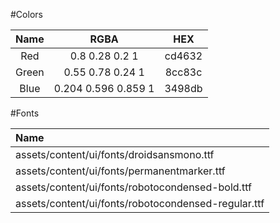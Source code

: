 #Colors

|Name|RGBA|HEX|
|:---:|:---:|:---:|
|Red|0.8 0.28 0.2 1|cd4632|
|Green|0.55 0.78 0.24 1|8cc83c|
|Blue|0.204 0.596 0.859 1|3498db|

#Fonts

|Name|
|:---|
|assets/content/ui/fonts/droidsansmono.ttf|
|assets/content/ui/fonts/permanentmarker.ttf|
|assets/content/ui/fonts/robotocondensed-bold.ttf|
|assets/content/ui/fonts/robotocondensed-regular.ttf|